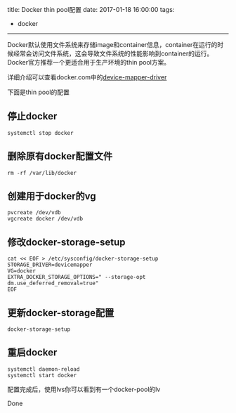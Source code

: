 title: Docker thin pool配置
date: 2017-01-18 16:00:00
tags:
- docker
---

Docker默认使用文件系统来存储image和container信息，container在运行的时候经常会访问文件系统，这会导致文件系统的性能影响到container的运行。Docker官方推荐一个更适合用于生产环境的thin pool方案。

详细介绍可以查看docker.com中的[device-mapper-driver](https://docs.docker.com/engine/userguide/storagedriver/device-mapper-driver/)

下面是thin pool的配置

## 停止docker

```
systemctl stop docker
```

## 删除原有docker配置文件

```
rm -rf /var/lib/docker
```

## 创建用于docker的vg

```
pvcreate /dev/vdb
vgcreate docker /dev/vdb
```

## 修改docker-storage-setup

```
cat << EOF > /etc/sysconfig/docker-storage-setup
STORAGE_DRIVER=devicemapper
VG=docker
EXTRA_DOCKER_STORAGE_OPTIONS=" --storage-opt dm.use_deferred_removal=true"
EOF
```

## 更新docker-storage配置

```
docker-storage-setup
```

## 重启docker

```
systemctl daemon-reload
systemctl start docker
```

配置完成后，使用lvs你可以看到有一个docker-pool的lv

Done
